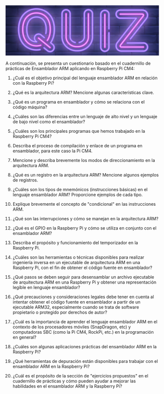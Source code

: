 ![](quiz.png)


A continuación, se presenta un cuestionario basado en el cuadernillo de prácticas de Ensamblador ARM aplicando en Raspberry Pi CM4:

1. ¿Cuál es el objetivo principal del lenguaje ensamblador ARM en relación con la Raspberry Pi?

2. ¿Qué es la arquitectura ARM? Mencione algunas características clave.

3. ¿Qué es un programa en ensamblador y cómo se relaciona con el código máquina?

4. ¿Cuáles son las diferencias entre un lenguaje de alto nivel y un lenguaje de bajo nivel como el ensamblador?

5. ¿Cuáles son los principales programas que hemos trabajado en la Raspberry Pi CM4?

6. Describa el proceso de compilación y enlace de un programa en ensamblador, para este caso la Pi CM4.

7. Mencione y describa brevemente los modos de direccionamiento en la arquitectura ARM.

8. ¿Qué es un registro en la arquitectura ARM? Mencione algunos ejemplos de registros.

9. ¿Cuáles son los tipos de mnemónicos (instrucciones básicas) en el lenguaje ensamblador ARM? Proporcione ejemplos de cada tipo.

10. Explique brevemente el concepto de "condicional" en las instrucciones ARM.

11. ¿Qué son las interrupciones y cómo se manejan en la arquitectura ARM?

12. ¿Qué es el GPIO en la Raspberry Pi y cómo se utiliza en conjunto con el ensamblador ARM?

13. Describa el propósito y funcionamiento del temporizador en la Raspberry Pi.

14. ¿Cuáles son las herramientas o técnicas disponibles para realizar ingeniería inversa en un ejecutable de arquitectura ARM en una Raspberry Pi, con el fin de obtener el código fuente en ensamblador?

15. ¿Qué pasos se deben seguir para desensamblar un archivo ejecutable de arquitectura ARM en una Raspberry Pi y obtener una representación legible en lenguaje ensamblador?

16. ¿Qué precauciones y consideraciones legales debe tener en cuenta al intentar obtener el código fuente en ensamblador a partir de un ejecutable ARM32, especialmente cuando se trata de software propietario o protegido por derechos de autor?

17. ¿Cuál es la importancia de aprender el lenguaje ensamblador ARM en el contexto de los procesadores móviles (SnapDragon, etc) y computadoras SBC (como la Pi CM4, RockPi, etc.) en la programación en general?

18. ¿Cuáles son algunas aplicaciones prácticas del ensamblador ARM en la Raspberry Pi?

19. ¿Qué herramientas de depuración están disponibles para trabajar con el ensamblador ARM en la Raspberry Pi?

20. ¿Cuál es el propósito de la sección de "ejercicios propuestos" en el cuadernillo de prácticas y cómo pueden ayudar a mejorar las habilidades en el ensamblador ARM y la Raspberry Pi?
